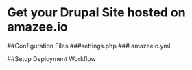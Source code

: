 # Get your Drupal Site hosted on amazee.io

##Configuration Files
###settings.php
###.amazeeio.yml

##Setup Deployment Workflow